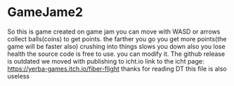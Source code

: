 # GameJame2
So this is game created on game jam
you can move with WASD or arrows collect balls(coins) to get points. the farther you go you get more points(the game will be faster also)
crushing into things slows you down also you lose health
the source code is free to use. you can modify it.
The github release is outdated we moved with publishing to icht.io
link to the icht page:
https://yerba-games.itch.io/fiber-flight
thanks for reading DT
this file is also useless